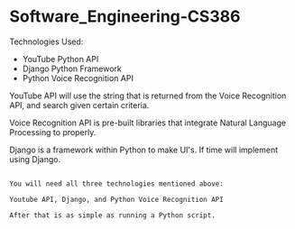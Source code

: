 # Software_Engineering-CS386

Technologies Used:
- YouTube Python API
- Django Python Framework
- Python Voice Recognition API

YouTube API will use the string that is returned from the Voice Recognition API, and search given certain criteria. 

Voice Recognition API is pre-built libraries that integrate Natural Language Processing to properly.

Django is a framework within Python to make UI's. If time will implement using Django.  


~~~~TO RUN~~~~

You will need all three technologies mentioned above:

Youtube API, Django, and Python Voice Recognition API

After that is as simple as running a Python script.
